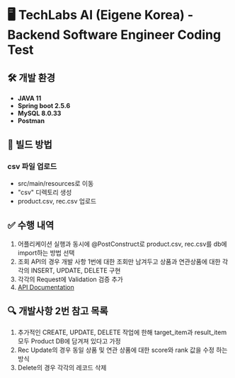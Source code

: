 # 🖥 TechLabs AI (Eigene Korea) - Backend Software Engineer Coding Test


## 🛠 개발 환경

- **JAVA 11**
- **Spring boot 2.5.6**
- **MySQL 8.0.33**
- **Postman**

## 🚀 빌드 방법

### csv 파일 업로드
- src/main/resources로 이동
- "csv" 디렉토리 생성
- product.csv, rec.csv 업로드

## ✅ 수행 내역

1. 어플리케이션 실행과 동시에 @PostConstruct로 product.csv, rec.csv를 db에 import하는 방법 선택
2. 조회 API의 경우 개발 사항 1번에 대한 조회만 남겨두고 상품과 연관상품에 대한 각각의 INSERT, UPDATE, DELETE 구현
3. 각각의 Request에 Validation 검증 추가
4. [API Documentation](https://documenter.getpostman.com/view/17476163/2s9YJhvK3K)

## 🔍 개발사항 2번 참고 목록 

1. 추가적인 CREATE, UPDATE, DELETE 작업에 한해 target_item과 result_item 모두 Product DB에 담겨져 있다고 가정
2. Rec Update의 경우 동일 상품 및 연관 상품에 대한 score와 rank 값을 수정 하는 방식 
3. Delete의 경우 각각의 레코드 삭제